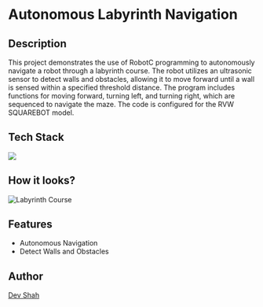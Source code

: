 # Autonomous Labyrinth Navigation

## Description

This project demonstrates the use of RobotC programming to autonomously navigate a robot through a labyrinth course. The robot utilizes an ultrasonic sensor to detect walls and obstacles, allowing it to move forward until a wall is sensed within a specified threshold distance. The program includes functions for moving forward, turning left, and turning right, which are sequenced to navigate the maze. The code is configured for the RVW SQUAREBOT model.

## Tech Stack

<img src="https://skillicons.dev/icons?i=c" />

## How it looks?

![Labyrinth Course](https://github.com/busycaesar/Labyrinth_Course_Robotc/assets/97539345/e61f53dc-4aab-4114-bc7a-a7b402f3bd13)

## Features

- Autonomous Navigation
- Detect Walls and Obstacles

## Author

[Dev Shah](https://github.com/busycaesar)
